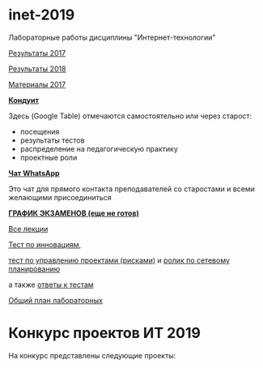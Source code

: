 # inet-2019

Лабораторные работы дисциплины "Интернет-технологии"

[Результаты 2017](https://github.com/stankin/inet-2017)

[Результаты 2018](https://github.com/stankin/inet-2018)

[Материалы 2017](https://yadi.sk/d/evI_RRva3Mab5W)

[**Кондуит**](https://docs.google.com/spreadsheets/d/1_4fqeKG0j2NYxsKh_VzIYap7WdQ-yMYK/edit#gid=777220884)

Здесь (Google Table) отмечаются самостоятельно или через старост:
* посещения
* результаты тестов
* распределение на педагогическую практику
* проектные роли

[**Чат WhatsApp**](https://chat.whatsapp.com/IqyMyglV72O512KNmbl5uE)

Это чат для прямого контакта преподавателей со старостами и всеми желающими присоединиться 

[**ГРАФИК ЭКЗАМЕНОВ (еще не готов)**](https://github.com/stankin/inet-2019/wiki/ex_schedule)

[Все лекции](https://okoff.github.io/oop/%D0%92%D1%81%D0%B5%20%D0%BB%D0%B5%D0%BA%D1%86%D0%B8%D0%B8.pdf)

[Тест по инновациям](https://okoff.github.io/oop/%D0%A2%D0%B5%D1%81%D1%82%20%D0%B8%D0%BD%D0%BD%D0%BE%D0%B2%D0%B0%D1%86%D0%B8%D0%B8.pdf),

[тест по управлению проектами (рисками)](https://okoff.github.io/oop/%D0%A2%D0%B5%D1%81%D1%82%20%D1%83%D0%BF%D1%80%D0%B0%D0%B2%D0%BB%D0%B5%D0%BD%D0%B8%D0%B5%20%D0%BF%D1%80%D0%BE%D0%B5%D0%BA%D1%82%D0%B0%D0%BC%D0%B8.pdf)
и [ролик по сетевому планированию](https://www.youtube.com/watch?v=xDp6xKOVJYE)

а также [ответы к тестам](https://okoff.github.io/oop/%D0%9E%D1%82%D0%B2%D0%B5%D1%82%D1%8B%20%D0%BF%D1%80%D0%BE%D0%B5%D0%BA%D1%82%D1%8B%20%D0%B8%20%D0%B8%D0%BD%D0%BD%D0%BE%D0%B2%D0%B0%D1%86%D0%B8%D0%B8.pdf)

[Общий план лабораторных](https://github.com/stankin/inet-2018/wiki)

# Конкурс проектов ИТ 2019
На конкурс представлены следующие проекты:
